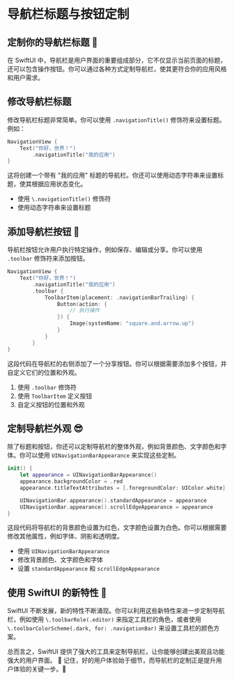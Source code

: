 ﻿# 导航栏标题与按钮定制

## 定制你的导航栏标题 🤩

在 SwiftUI 中，导航栏是用户界面的重要组成部分，它不仅显示当前页面的标题，还可以包含操作按钮。你可以通过各种方式定制导航栏，使其更符合你的应用风格和用户需求。

## 修改导航栏标题

修改导航栏标题非常简单。你可以使用 `.navigationTitle()` 修饰符来设置标题。例如：

```swift
NavigationView {
    Text("你好，世界！")
        .navigationTitle("我的应用")
}
```

这将创建一个带有 "我的应用" 标题的导航栏。你还可以使用动态字符串来设置标题，使其根据应用状态变化。

*   使用 `\.navigationTitle()` 修饰符
*   使用动态字符串来设置标题

## 添加导航栏按钮 🥳

导航栏按钮允许用户执行特定操作，例如保存、编辑或分享。你可以使用 `.toolbar` 修饰符来添加按钮。

```swift
NavigationView {
    Text("你好，世界！")
        .navigationTitle("我的应用")
        .toolbar {
            ToolbarItem(placement: .navigationBarTrailing) {
                Button(action: {
                    // 执行操作
                }) {
                    Image(systemName: "square.and.arrow.up")
                }
            }
        }
}
```

这段代码在导航栏的右侧添加了一个分享按钮。你可以根据需要添加多个按钮，并自定义它们的位置和外观。

1.  使用 `.toolbar` 修饰符
2.  使用 `ToolbarItem` 定义按钮
3.  自定义按钮的位置和外观

## 定制导航栏外观 😎

除了标题和按钮，你还可以定制导航栏的整体外观，例如背景颜色、文字颜色和字体。你可以使用 `UINavigationBarAppearance` 来实现这些定制。

```swift
init() {
    let appearance = UINavigationBarAppearance()
    appearance.backgroundColor = .red
    appearance.titleTextAttributes = [.foregroundColor: UIColor.white]

    UINavigationBar.appearance().standardAppearance = appearance
    UINavigationBar.appearance().scrollEdgeAppearance = appearance
}
```

这段代码将导航栏的背景颜色设置为红色，文字颜色设置为白色。你可以根据需要修改其他属性，例如字体、阴影和透明度。

*   使用 `UINavigationBarAppearance`
*   修改背景颜色、文字颜色和字体
*   设置 `standardAppearance` 和 `scrollEdgeAppearance`

## 使用 SwiftUI 的新特性 🤩

SwiftUI 不断发展，新的特性不断涌现。你可以利用这些新特性来进一步定制导航栏，例如使用 `\.toolbarRole(.editor)` 来指定工具栏的角色，或者使用 `\.toolbarColorScheme(.dark, for: .navigationBar)` 来设置工具栏的颜色方案。

总而言之，SwiftUI 提供了强大的工具来定制导航栏，让你能够创建出美观且功能强大的用户界面。 🚀 记住，好的用户体验始于细节，而导航栏的定制正是提升用户体验的关键一步。🎉


